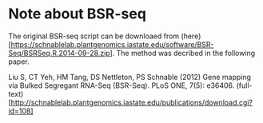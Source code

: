 # Note about BSR-seq

The original BSR-seq script can be downloaed from (here)[https://schnablelab.plantgenomics.iastate.edu/software/BSR-Seq/BSRSeq.R.2014-09-28.zip]. The method was decribed in the following paper.

Liu S, CT Yeh, HM Tang, DS Nettleton, PS Schnable (2012) Gene mapping via Bulked Segregant RNA-Seq (BSR-Seq). PLoS ONE, 7(5): e36406. (full-text)[http://schnablelab.plantgenomics.iastate.edu/publications/download.cgi?id=108]
